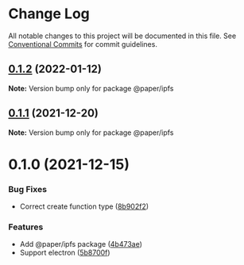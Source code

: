 # Change Log

All notable changes to this project will be documented in this file.
See [Conventional Commits](https://conventionalcommits.org) for commit guidelines.

## [0.1.2](https://github.com/li-yechao/paper/compare/@paper/ipfs@0.1.1...@paper/ipfs@0.1.2) (2022-01-12)

**Note:** Version bump only for package @paper/ipfs

## [0.1.1](https://github.com/li-yechao/paper/compare/@paper/ipfs@0.1.0...@paper/ipfs@0.1.1) (2021-12-20)

**Note:** Version bump only for package @paper/ipfs

# 0.1.0 (2021-12-15)

### Bug Fixes

- Correct create function type ([8b902f2](https://github.com/li-yechao/paper/commit/8b902f2cd7f61706fa0b07c198032caaf73f2178))

### Features

- Add @paper/ipfs package ([4b473ae](https://github.com/li-yechao/paper/commit/4b473ae99a2bc1d2385e9d7355cdc6dffbc93d01))
- Support electron ([5b8700f](https://github.com/li-yechao/paper/commit/5b8700fa6761b4fa96cd9c86c1bddb2ccdd2a8c9))
